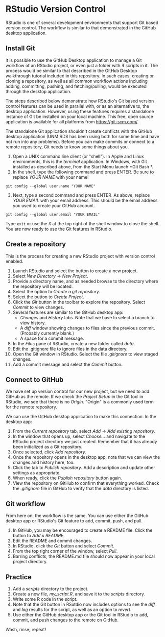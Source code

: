 # RStudio Version Control

RStudio is one of several development environments that support Git based version control. The workflow is similar to that demonstrated in the GitHub desktop application.

## Install Git

It is possible to use the GitHub Desktop application to manage a Git workflow of an RStudio project, or even just a folder with R scripts in it. The process would be similar to that described in the GitHub Desktop walkthrough tutorial included in this repository. In such cases, creating or cloning a repository, as well as all common workflow actions including adding, committing, pushing, and fetching/pulling, would be executed through the desktop application.

The steps described below demonstrate how RStudio's Git based version control features can be used in parallel with, or as an alternative to, the desktop application. However, using these features requires a standalone instance of Git be installed on your local machine. This free, open source application is available for all platforms from <https://git-scm.com/>.

The standalone Git application shouldn't create conflicts with the GitHub desktop application (UNM RDS has been using both for some time and have not run into any problems). Before you can make commits or connect to a remote repository, Git needs to know some things about you.

1. Open a UNIX command line client (or "shell"). In Apple and Linux environments, this is the *terminal* application. In Windows, with Git installed as described above, from the Start Menu launch *Git Bash *. 
1. In the shell, type the following command and press ENTER. Be sure to replace *YOUR NAME* with your name!
~~~
git config --global user.name "YOUR NAME"
~~~
3. Next, type a second command and press ENTER. As above, replace *YOUR EMAIL* with your email address. This should be the email address you used to create your GitHub account.
~~~
git config --global user.email "YOUR EMAIL"
~~~

Type ```exit``` or use the *X* at the top right of the shell window to close the shell. You are now ready to use the Git features in RStudio.


## Create a repository

This is the process for creating a new RStudio project with version control enabled.

1. Launch RStudio and select the button to create a new project.
1. Select *New Directory -> New Project*.
1. Provide a directory name, and as needed browse to the directory where the repository will be located.
1. Select the option to *Create a git repository*.
1. Select the button to *Create Project*.
1. Click the *Git* button in the toolbar to explore the repository. Select *Commit* to view changes.
1. Several features are similar to the GitHub desktop app:
	- *Changes* and *History* tabs. Note that we have to select a branch to view history.
	- A *diff* window showing changes to files since the previous commit. (Probably currently blank.)
	- A space for a commit message.
1. In the *Files* pane of RStudio, create a new folder called *data*.
1. Edit the .gitignore file to ignore files in the data directory.
1. Open the Git window in RStudio. Select the file *.gitignore* to view staged changes. 
1. Add a commit message and select the *Commit* button.

## Connect to GitHub

We have set up version control for our new project, but we need to add GitHub as the remote. If we check the *Project Setup* in the Git tool in RStudio, we see that there is no *Origin*. "Origin" is a commonly used term for the remote repository.

We can use the GitHub desktop application to make this connection. In the desktop app:

1. From the *Current repository* tab, select *Add -> Add existing repository*.
1. In the window that opens up, select *Choose...* and navigate to the RStudio project directory we just created. Remember that it has already been initialized as a Git repository.
1. Once selected, click *Add repository*.
1. Once the repository opens in the desktop app, note that we can view the changes and history here, too.
1. Click the tab to *Publish repository*. Add a description and update other settings as appropriate.
1. When ready, click the *Publish repository* button again.
1. View the repository on GitHub to confirm that everything worked. Check the *.gitignore* file in GitHub to verify that the *data* directory is listed.

## Git workflow

From here on, the workflow is the same. You can use either the GitHub desktop app or RStudio's Git feature to add, commit, push, and pull. 

1. In GitHub, you may be encouraged to create a README file. Click the button to *Add a README*.
1. Edit the README and commit changes.
1. In RStudio, click the *Git* button and select *Commit*.
1. From the top right corner of the window, select *Pull*.
1. Barring conflicts, the README.md file should now appear in your local project directory.

## Practice

1. Add a *scripts* directory to the project. 
1. Create a new file, *my_script.R*, and save it to the *scripts* directory.
1. Write some R code in the script.
1. Note that the Git button in RSutdio now includes options to see the *diff* and *log* results for the script, as well as an option to *revert*.
1. Use either the GitHub desktop app or the Git tool in RStudio to add, commit, and push changes to the remote on GitHub.

Wash, rinse, repeat!